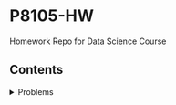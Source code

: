 # P8105-HW
Homework Repo for Data Science Course

## Contents
<details>
  <summary>Problems</summary>
  1. Git and GitHub Repo
  2. Code Styling
  3. Dateset description, basic plot
  4. Data type and coercive convertion
</details>